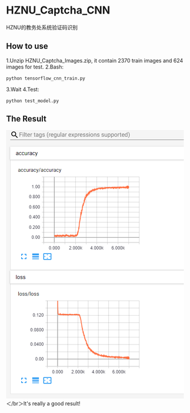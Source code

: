 # HZNU_Captcha_CNN
HZNU的教务处系统验证码识别

## How to use
1.Unzip HZNU_Captcha_Images.zip, it contain 2370 train images and 624 images for test.
2.Bash:
```
python tensorflow_cnn_train.py
```
3.Wait
4.Test:
```
python test_model.py
```
## The Result
![Result](https://github.com/HytonightYX/HZNU_Captcha_CNN/blob/master/Tensorboard_res.png)
＜/br＞It's really a good result!

